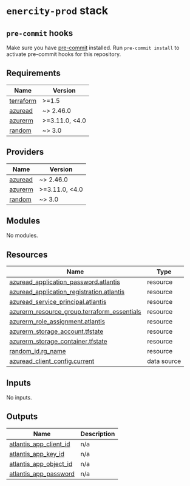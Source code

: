 # `enercity-prod` stack

## `pre-commit` hooks

Make sure you have [pre-commit](https://pre-commit.com/) installed. Run `pre-commit install` to activate pre-commit 
hooks for this repository.

<!-- BEGIN_TF_DOCS -->
## Requirements

| Name | Version |
|------|---------|
| <a name="requirement_terraform"></a> [terraform](#requirement\_terraform) | >=1.5 |
| <a name="requirement_azuread"></a> [azuread](#requirement\_azuread) | ~> 2.46.0 |
| <a name="requirement_azurerm"></a> [azurerm](#requirement\_azurerm) | >=3.11.0, <4.0 |
| <a name="requirement_random"></a> [random](#requirement\_random) | ~> 3.0 |

## Providers

| Name | Version |
|------|---------|
| <a name="provider_azuread"></a> [azuread](#provider\_azuread) | ~> 2.46.0 |
| <a name="provider_azurerm"></a> [azurerm](#provider\_azurerm) | >=3.11.0, <4.0 |
| <a name="provider_random"></a> [random](#provider\_random) | ~> 3.0 |

## Modules

No modules.

## Resources

| Name | Type |
|------|------|
| [azuread_application_password.atlantis](https://registry.terraform.io/providers/hashicorp/azuread/latest/docs/resources/application_password) | resource |
| [azuread_application_registration.atlantis](https://registry.terraform.io/providers/hashicorp/azuread/latest/docs/resources/application_registration) | resource |
| [azuread_service_principal.atlantis](https://registry.terraform.io/providers/hashicorp/azuread/latest/docs/resources/service_principal) | resource |
| [azurerm_resource_group.terraform_essentials](https://registry.terraform.io/providers/hashicorp/azurerm/latest/docs/resources/resource_group) | resource |
| [azurerm_role_assignment.atlantis](https://registry.terraform.io/providers/hashicorp/azurerm/latest/docs/resources/role_assignment) | resource |
| [azurerm_storage_account.tfstate](https://registry.terraform.io/providers/hashicorp/azurerm/latest/docs/resources/storage_account) | resource |
| [azurerm_storage_container.tfstate](https://registry.terraform.io/providers/hashicorp/azurerm/latest/docs/resources/storage_container) | resource |
| [random_id.rg_name](https://registry.terraform.io/providers/hashicorp/random/latest/docs/resources/id) | resource |
| [azuread_client_config.current](https://registry.terraform.io/providers/hashicorp/azuread/latest/docs/data-sources/client_config) | data source |

## Inputs

No inputs.

## Outputs

| Name | Description |
|------|-------------|
| <a name="output_atlantis_app_client_id"></a> [atlantis\_app\_client\_id](#output\_atlantis\_app\_client\_id) | n/a |
| <a name="output_atlantis_app_key_id"></a> [atlantis\_app\_key\_id](#output\_atlantis\_app\_key\_id) | n/a |
| <a name="output_atlantis_app_object_id"></a> [atlantis\_app\_object\_id](#output\_atlantis\_app\_object\_id) | n/a |
| <a name="output_atlantis_app_password"></a> [atlantis\_app\_password](#output\_atlantis\_app\_password) | n/a |
<!-- END_TF_DOCS -->